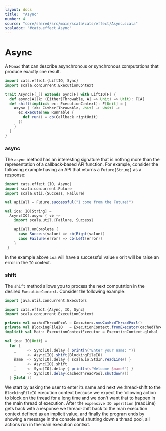 ```yaml
---
layout: docs
title:  "Async"
number: 4
source: "core/shared/src/main/scala/cats/effect/Async.scala"
scaladoc: "#cats.effect.Async"
---
```


# Async

A `Monad` that can describe asynchronous or synchronous computations that produce exactly one result.

```scala
import cats.effect.{LiftIO, Sync}
import scala.concurrent.ExecutionContext

trait Async[F[_]] extends Sync[F] with LiftIO[F] {
  def async[A](k: (Either[Throwable, A] => Unit) => Unit): F[A]
  def shift(implicit ec: ExecutionContext): F[Unit] = {
    async { (cb: Either[Throwable, Unit] => Unit) =>
      ec.execute(new Runnable {
        def run() = cb(Callback.rightUnit)
      })
    }
  }
}
```

### async

The `async` method has an interesting signature that is nothing more than the representation of a callback-based API function. For example, consider the following example having an API that returns a `Future[String]` as a response:

```scala
import cats.effect.{IO, Async}
import scala.concurrent.Future
import scala.util.{Success, Failure}

val apiCall = Future.successful("I come from the Future!")

val ioa: IO[String] =
  Async[IO].async { cb =>
    import scala.util.{Failure, Success}

    apiCall.onComplete {
      case Success(value) => cb(Right(value))
      case Failure(error) => cb(Left(error))
    }
 }

```

In the example above `ioa` will have a successful value `A` or it will be raise an error in the `IO` context.

### shift

The `shift` method allows you to process the next computation in the desired `ExecutionContext`. Consider the following example:

```scala
import java.util.concurrent.Executors

import cats.effect.{Async, IO, Sync}
import scala.concurrent.ExecutionContext

private val cachedThreadPool = Executors.newCachedThreadPool()
private val BlockingFileIO   = ExecutionContext.fromExecutor(cachedThreadPool)
implicit val Main: ExecutionContextExecutor = ExecutionContext.global

val ioa: IO[Unit] =
  for {
    _     <- Sync[IO].delay { println("Enter your name: ")}
    _     <- Async[IO].shift(BlockingFileIO)
    name  <- Sync[IO].delay { scala.io.StdIn.readLine() }
    _     <- Async[IO].shift
    _     <- Sync[IO].delay { println(s"Welcome $name!") }
    _     <- Sync[IO].delay(cachedThreadPool.shutdown())
  } yield ()
```

We start by asking the user to enter its name and next we thread-shift to the `BlockingFileIO` execution context because we expect the following action to block on the thread for a long time and we don't want that to happen in the main thread of execution. After the `expensive IO operation` (readLine) gets back with a response we thread-shift back to the main execution context defined as an implicit value, and finally the program ends by showing a message in the console and shutting down a thread pool, all actions run in the main execution context.
